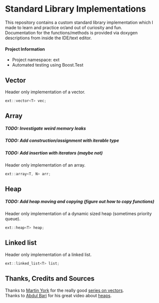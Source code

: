 # Standard Library Implementations
This repository contains a custom standard library implementation which I made to learn and practice or/and out of curiosity and fun. <br>
Documentation for the functions/methods is provided via doxygen descriptions from inside the IDE/text editor.

#### Project Information
- Project namespace: ext
- Automated testing using Boost.Test

## Vector
Header only implementation of a vector.
```cpp
ext::vector<T> vec;
```

## Array
##### TODO: Investigate weird memory leaks
##### TODO: Add construction/assignment with iterable type
##### TODO: Add insertion with iterators (maybe not)
Header only implementation of an array.
```cpp
ext::array<T, N> arr;
```

## Heap
##### TODO: Add heap moving and copying (figure out how to copy functions)
Header only implementation of a dynamic sized heap (sometimes priority queue).
```cpp
ext::heap<T> heap;
```

## Linked list
Header only implementation of a linked list.
```cpp
ext::linked_list<T> list;
```

## Thanks, Credits and Sources
Thanks to [Martin York](https://github.com/Loki-Astari) for the really good [series on vectors](https://lokiastari.com/posts/Vector-ResourceManagementAllocation). <br>
Thanks to [Abdul Bari](https://www.youtube.com/channel/UCZCFT11CWBi3MHNlGf019nw) for his great video about [heaps](https://www.youtube.com/watch?v=HqPJF2L5h9U).
